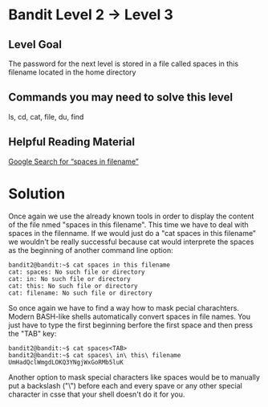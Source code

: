 Bandit Level 2 → Level 3
========================

Level Goal
----------

The password for the next level is stored in a file called spaces in this filename located in the home directory

Commands you may need to solve this level
-----------------------------------------

ls, cd, cat, file, du, find

Helpful Reading Material
------------------------

[Google Search for “spaces in filename”](https://www.google.com/search?q=spaces+in+filename)


Solution
========

Once again we use the already known tools in order to display the content of the file nmed "spaces in this filename". This time we have to deal with spaces in the filenname.
If we would just do a "cat spaces in this filename" we wouldn't be really successful because cat would interprete the spaces as the beginning of another command line option:

```
bandit2@bandit:~$ cat spaces in this filename
cat: spaces: No such file or directory
cat: in: No such file or directory
cat: this: No such file or directory
cat: filename: No such file or directory
```

So once again we have to find a way how to mask pecial charachters. Modern BASH-like shells automatically convert spaces in file names.
You just have to type the first beginning berfore the first space and then press the "TAB" key:

```
bandit2@bandit:~$ cat spaces<TAB>
bandit2@bandit:~$ cat spaces\ in\ this\ filename
UmHadQclWmgdLOKQ3YNgjWxGoRMb5luK
```

Another option to mask special characters like spaces would be to manually put a backslash ("\\") before each and every spave or any other special character in csse that your shell doesn't do it for you.
